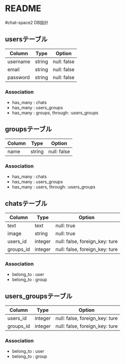 # README
#chat-space2 DB設計
## usersテーブル
| Column | Type | Option |
| ------ | ---- | ------ |
| username | string | null: false |
| email | string | null: false |
| password | string | null: false |
### Association
- has_many : chats
- has_many : users_groups
- has_many : groups,  through:  :users_groups

## groupsテーブル
| Column | Type | Option |
| ------ | ---- | ------ |
| name | string | null: false |
### Association
- has_many : chats
- has_many : users_groups
- has_many : users,  through:  :users_groups

## chatsテーブル
| Column | Type | Option |
| ------ | ---- | ------ |
| text | text | null: true |
| image | string | null: true |
| users_id | integer | null: false, foreign_key: ture |
| groups_id | integer | null: false, foreign_key: ture |
### Association
- belong_to : user
- belong_to : group

## users_groupsテーブル
| Column | Type | Option |
| ------ | ---- | ------ |
| users_id | integer | null: false, foreign_key: ture |
| groups_id | integer | null: false, foreign_key: ture |
### Association
- belong_to : user
- belong_to : group
